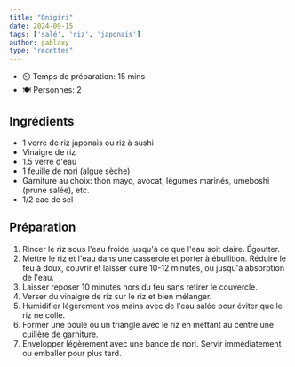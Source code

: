 ```yaml
---
title: "Onigiri"
date: 2024-09-15
tags: ['salé', 'riz', 'japonais']
author: gablaxy
type: "recettes"
---
```


- ⏲️ Temps de préparation: 15 mins
- 🍽️ Personnes: 2

## Ingrédients

- 1 verre de riz japonais ou riz à sushi
- Vinaigre de riz
- 1.5 verre d'eau
- 1 feuille de nori (algue sèche)
- Garniture au choix: thon mayo, avocat, légumes marinés, umeboshi (prune salée), etc.
- 1/2 cac de sel

## Préparation

1. Rincer le riz sous l'eau froide jusqu'à ce que l'eau soit claire. Égoutter.
2. Mettre le riz et l'eau dans une casserole et porter à ébullition. Réduire le feu à doux, couvrir et laisser cuire 10-12 minutes, ou jusqu'à absorption de l'eau.
3. Laisser reposer 10 minutes hors du feu sans retirer le couvercle.
4. Verser du vinaigre de riz sur le riz et bien mélanger.
5. Humidifier légèrement vos mains avec de l'eau salée pour éviter que le riz ne colle.
6. Former une boule ou un triangle avec le riz en mettant au centre une cuillère de garniture.
7. Envelopper légèrement avec une bande de nori. Servir immédiatement ou emballer pour plus tard.

